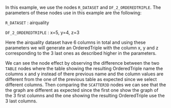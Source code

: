 In this example, we use the nodes `R_DATASET` and `DF_2_ORDEREDTRIPLE`. The parameters of these nodes use in this example are the following:

`R_DATASET` : airquality

`DF_2_ORDEREDTRIPLE` : x=5, y=4, z=3

Here the airquality dataset have 6 columns in total and using these parameters we will generate an OrderedTriple with the column x, y and z corresponding to the 3 last ones as described higher in the parameters. 

We can see the node effect by observing the difference between the two `TABLE` nodes where the table showing the resulting OrderedTriple name the columns x and y instead of there previous name and the column values are different from the one of the previous table as expected since we select different columns. Then comparing the `SCATTER3D` nodes we can see that the the graph are different as expected since the first one show the graph of the 3 first columns and the one showing the resulting OrderedTriple use the 3 last columns.